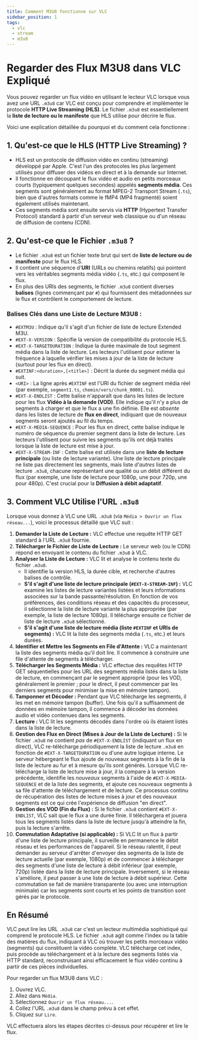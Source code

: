 ```yaml
---
title: Comment M3U8 fonctionne sur VLC
sidebar_position: 1
tags:
  - vlc
  - stream
  - m3u8
---
```

# Regarder des Flux M3U8 dans VLC Expliqué

Vous pouvez regarder un flux vidéo en utilisant le lecteur VLC lorsque vous avez une URL `.m3u8` car VLC est conçu pour comprendre et implémenter le protocole **HTTP Live Streaming (HLS)**. Le fichier `.m3u8` est essentiellement la **liste de lecture ou le manifeste** que HLS utilise pour décrire le flux.

Voici une explication détaillée du pourquoi et du comment cela fonctionne :

## 1. Qu'est-ce que le HLS (HTTP Live Streaming) ?

*   HLS est un protocole de diffusion vidéo en continu (streaming) développé par Apple. C'est l'un des protocoles les plus largement utilisés pour diffuser des vidéos en direct et à la demande sur Internet.
*   Il fonctionne en découpant le flux vidéo et audio en petits morceaux courts (typiquement quelques secondes) appelés **segments média**. Ces segments sont généralement au format MPEG-2 Transport Stream (`.ts`), bien que d'autres formats comme le fMP4 (MP4 fragmenté) soient également utilisés maintenant.
*   Ces segments média sont ensuite servis via **HTTP** (Hypertext Transfer Protocol) standard à partir d'un serveur web classique ou d'un réseau de diffusion de contenu (CDN).

## 2. Qu'est-ce que le Fichier `.m3u8` ?

*   Le fichier `.m3u8` est un fichier texte brut qui sert de **liste de lecture ou de manifeste** pour le flux HLS.
*   Il contient une séquence d'**URI** (URLs ou chemins relatifs) qui pointent vers les véritables segments média vidéo (`.ts`, etc.) qui composent le flux.
*   En plus des URIs des segments, le fichier `.m3u8` contient diverses **balises** (lignes commençant par `#`) qui fournissent des métadonnées sur le flux et contrôlent le comportement de lecture.

### Balises Clés dans une Liste de Lecture M3U8 :

*   `#EXTM3U` : Indique qu'il s'agit d'un fichier de liste de lecture Extended M3U.
*   `#EXT-X-VERSION` : Spécifie la version de compatibilité du protocole HLS.
*   `#EXT-X-TARGETDURATION` : Indique la durée maximale de tout segment média dans la liste de lecture. Les lecteurs l'utilisent pour estimer la fréquence à laquelle vérifier les mises à jour de la liste de lecture (surtout pour les flux en direct).
*   `#EXTINF:<duration>,[<title>]` : Décrit la durée du segment média qui suit.
*   `<URI>` : La ligne après `#EXTINF` est l'URI du fichier de segment média réel (par exemple, `segment1.ts`, `chemin/vers/chunk_00001.ts`).
*   `#EXT-X-ENDLIST` : Cette balise n'apparaît que dans les listes de lecture pour les flux **Vidéo à la demande (VOD)**. Elle indique qu'il n'y a plus de segments à charger et que le flux a une fin définie. Elle est *absente* dans les listes de lecture de **flux en direct**, indiquant que de nouveaux segments seront ajoutés au fil du temps.
*   `#EXT-X-MEDIA-SEQUENCE` : Pour les flux en direct, cette balise indique le numéro de séquence du premier segment dans la liste de lecture. Les lecteurs l'utilisent pour suivre les segments qu'ils ont déjà traités lorsque la liste de lecture est mise à jour.
*   `#EXT-X-STREAM-INF` : Cette balise est utilisée dans une **liste de lecture principale** (ou liste de lecture variante). Une liste de lecture principale ne liste pas directement les segments, mais liste *d'autres* listes de lecture `.m3u8`, chacune représentant une qualité ou un débit différent du flux (par exemple, une liste de lecture pour 1080p, une pour 720p, une pour 480p). C'est crucial pour la **Diffusion à débit adaptatif**.

## 3. Comment VLC Utilise l'URL `.m3u8`

Lorsque vous donnez à VLC une URL `.m3u8` (via `Média > Ouvrir un flux réseau...`), voici le processus détaillé que VLC suit :

1.  **Demander la Liste de Lecture :** VLC effectue une requête HTTP GET standard à l'URL `.m3u8` fournie.
2.  **Télécharger le Fichier de Liste de Lecture :** Le serveur web (ou le CDN) répond en envoyant le contenu du fichier `.m3u8` à VLC.
3.  **Analyser la Liste de Lecture :** VLC lit et analyse le contenu texte du fichier `.m3u8`.
    *   Il identifie la version HLS, la durée cible, et recherche d'autres balises de contrôle.
    *   **S'il s'agit d'une liste de lecture principale (`#EXT-X-STREAM-INF`) :** VLC examine les listes de lecture variantes listées et leurs informations associées sur la bande passante/résolution. En fonction de vos préférences, des conditions réseau et des capacités du processeur, il sélectionne la liste de lecture variante la plus appropriée (par exemple, la liste de lecture 1080p). Il télécharge ensuite *ce* fichier de liste de lecture `.m3u8` sélectionné.
    *   **S'il s'agit d'une liste de lecture média (liste `#EXTINF` et URIs de segments) :** VLC lit la liste des segments média (`.ts`, etc.) et leurs durées.
4.  **Identifier et Mettre les Segments en File d'Attente :** VLC a maintenant la liste des segments média qu'il doit lire. Il commence à construire une file d'attente de segments à télécharger.
5.  **Télécharger les Segments Média :** VLC effectue des requêtes HTTP GET séquentielles pour les URL des segments média listés dans la liste de lecture, en commençant par le segment approprié (pour les VOD, généralement le premier ; pour le direct, il peut commencer par les derniers segments pour minimiser la mise en mémoire tampon).
6.  **Tamponner et Décoder :** Pendant que VLC télécharge les segments, il les met en mémoire tampon (buffer). Une fois qu'il a suffisamment de données en mémoire tampon, il commence à décoder les données audio et vidéo contenues dans les segments.
7.  **Lecture :** VLC lit les segments décodés dans l'ordre où ils étaient listés dans la liste de lecture.
8.  **Gestion des Flux en Direct (Mises à Jour de la Liste de Lecture) :** Si le fichier `.m3u8` ne contient *pas* de `#EXT-X-ENDLIST` (indiquant un flux en direct), VLC re-télécharge périodiquement la liste de lecture `.m3u8` en fonction de `#EXT-X-TARGETDURATION` ou d'une autre logique interne. Le serveur hébergeant le flux ajoute de nouveaux segments à la fin de la liste de lecture au fur et à mesure qu'ils sont générés. Lorsque VLC re-télécharge la liste de lecture mise à jour, il la compare à la version précédente, identifie les *nouveaux* segments à l'aide de `#EXT-X-MEDIA-SEQUENCE` et de la liste des segments, et ajoute ces nouveaux segments à sa file d'attente de téléchargement et de lecture. Ce processus continu de récupération des listes de lecture mises à jour et des nouveaux segments est ce qui crée l'expérience de diffusion "en direct".
9.  **Gestion des VOD (Fin du Flux) :** Si le fichier `.m3u8` contient `#EXT-X-ENDLIST`, VLC sait que le flux a une durée finie. Il téléchargera et jouera tous les segments listés dans la liste de lecture jusqu'à atteindre la fin, puis la lecture s'arrête.
10. **Commutation Adaptative (si applicable) :** Si VLC lit un flux à partir d'une liste de lecture principale, il surveille en permanence le débit réseau et les performances de l'appareil. Si le réseau ralentit, il peut demander au serveur d'arrêter d'envoyer des segments de la liste de lecture actuelle (par exemple, 1080p) et de commencer à télécharger des segments d'une liste de lecture à débit inférieur (par exemple, 720p) listée dans la liste de lecture principale. Inversement, si le réseau s'améliore, il peut passer à une liste de lecture à débit supérieur. Cette commutation se fait de manière transparente (ou avec une interruption minimale) car les segments sont courts et les points de transition sont gérés par le protocole.

## En Résumé

VLC peut lire les URL `.m3u8` car c'est un lecteur multimédia sophistiqué qui comprend le protocole HLS. Le fichier `.m3u8` agit comme l'index ou la table des matières du flux, indiquant à VLC où trouver les petits morceaux vidéo (segments) qui constituent la vidéo complète. VLC télécharge cet index, puis procède au téléchargement et à la lecture des segments listés via HTTP standard, reconstruisant ainsi efficacement le flux vidéo continu à partir de ces pièces individuelles.

Pour regarder un flux M3U8 dans VLC :

1.  Ouvrez VLC.
2.  Allez dans `Média`.
3.  Sélectionnez `Ouvrir un flux réseau...`.
4.  Collez l'URL `.m3u8` dans le champ prévu à cet effet.
5.  Cliquez sur `Lire`.

VLC effectuera alors les étapes décrites ci-dessus pour récupérer et lire le flux.